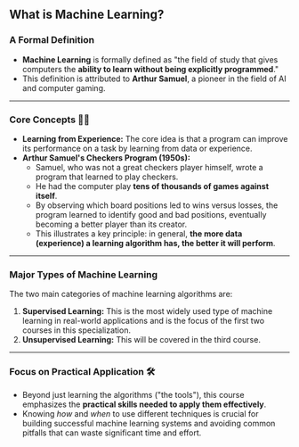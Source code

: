 ## **What is Machine Learning?**

### **A Formal Definition**

- **Machine Learning** is formally defined as "the field of study that gives computers the **ability to learn without being explicitly programmed**."
- This definition is attributed to **Arthur Samuel**, a pioneer in the field of AI and computer gaming.

---

### **Core Concepts 👨‍💻**

- **Learning from Experience:** The core idea is that a program can improve its performance on a task by learning from data or experience.
- **Arthur Samuel's Checkers Program (1950s):**
  - Samuel, who was not a great checkers player himself, wrote a program that learned to play checkers.
  - He had the computer play **tens of thousands of games against itself**.
  - By observing which board positions led to wins versus losses, the program learned to identify good and bad positions, eventually becoming a better player than its creator.
  - This illustrates a key principle: in general, **the more data (experience) a learning algorithm has, the better it will perform**.

---

### **Major Types of Machine Learning**

The two main categories of machine learning algorithms are:

1. **Supervised Learning:** This is the most widely used type of machine learning in real-world applications and is the focus of the first two courses in this specialization.
2. **Unsupervised Learning:** This will be covered in the third course.

---

### **Focus on Practical Application 🛠️**

- Beyond just learning the algorithms ("the tools"), this course emphasizes the **practical skills needed to apply them effectively**.
- Knowing _how_ and _when_ to use different techniques is crucial for building successful machine learning systems and avoiding common pitfalls that can waste significant time and effort.
